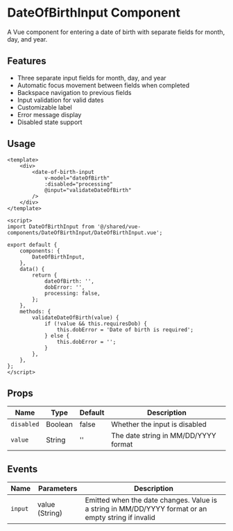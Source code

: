 # DateOfBirthInput Component

A Vue component for entering a date of birth with separate fields for month, day, and year.

## Features

-   Three separate input fields for month, day, and year
-   Automatic focus movement between fields when completed
-   Backspace navigation to previous fields
-   Input validation for valid dates
-   Customizable label
-   Error message display
-   Disabled state support

## Usage

```vue
<template>
    <div>
        <date-of-birth-input
            v-model="dateOfBirth"
            :disabled="processing"
            @input="validateDateOfBirth"
        />
    </div>
</template>

<script>
import DateOfBirthInput from '@/shared/vue-components/DateOfBirthInput/DateOfBirthInput.vue';

export default {
    components: {
        DateOfBirthInput,
    },
    data() {
        return {
            dateOfBirth: '',
            dobError: '',
            processing: false,
        };
    },
    methods: {
        validateDateOfBirth(value) {
            if (!value && this.requiresDob) {
                this.dobError = 'Date of birth is required';
            } else {
                this.dobError = '';
            }
        },
    },
};
</script>
```

## Props

| Name       | Type    | Default | Description                          |
| ---------- | ------- | ------- | ------------------------------------ |
| `disabled` | Boolean | false   | Whether the input is disabled        |
| `value`    | String  | ''      | The date string in MM/DD/YYYY format |

## Events

| Name    | Parameters     | Description                                                                                         |
| ------- | -------------- | --------------------------------------------------------------------------------------------------- |
| `input` | value (String) | Emitted when the date changes. Value is a string in MM/DD/YYYY format or an empty string if invalid |
